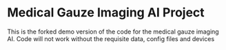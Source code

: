 # Medical Gauze Imaging AI Project

This is the forked demo version of the code for the medical gauze imaging AI. Code will not work without the requisite data, config files and devices
